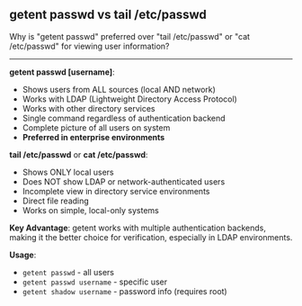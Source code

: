 ## getent passwd vs tail /etc/passwd

Why is "getent passwd" preferred over "tail /etc/passwd" or "cat /etc/passwd" for viewing user information?

---

**getent passwd [username]**:
- Shows users from ALL sources (local AND network)
- Works with LDAP (Lightweight Directory Access Protocol)
- Works with other directory services
- Single command regardless of authentication backend
- Complete picture of all users on system
- **Preferred in enterprise environments**

**tail /etc/passwd** or **cat /etc/passwd**:
- Shows ONLY local users
- Does NOT show LDAP or network-authenticated users
- Incomplete view in directory service environments
- Direct file reading
- Works on simple, local-only systems

**Key Advantage**: getent works with multiple authentication backends, making it the better choice for verification, especially in LDAP environments.

**Usage**:
- `getent passwd` - all users
- `getent passwd username` - specific user
- `getent shadow username` - password info (requires root)

